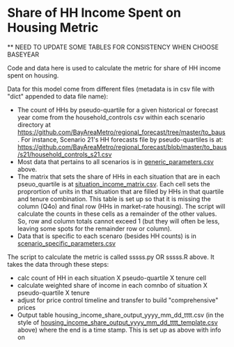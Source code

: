 # Share of HH Income Spent on Housing Metric

** NEED TO UPDATE SOME TABLES FOR CONSISTENCY WHEN CHOOSE BASEYEAR

Code and data here is used to calculate the metric for share of HH income spent on housing.

Data for this model come from different files (metadata is in csv file with "dict" appended to data file name):
* The count of HHs by pseudo-quartile for a given historical or forecast year come from the household_controls csv within each scenario directory at https://github.com/BayAreaMetro/regional_forecast/tree/master/to_baus. For instance, Scenario 21's HH forecasts file by pseudo-quartiles is at: https://github.com/BayAreaMetro/regional_forecast/blob/master/to_baus/s21/household_controls_s21.csv 
* Most data that pertains to all scenarios is in [generic_parameters.csv](https://github.com/BayAreaMetro/regional_forecast/blob/master/housing_income_share_metric/generic_parameters.csv) above.
* The matrix that sets the share of HHs in each situation that are in each pseuo_quartile is at [situation_income_matrix.csv](https://github.com/BayAreaMetro/regional_forecast/blob/master/housing_income_share_metric/situation_income_matrix.csv). Each cell sets the proprortion of units in that situation that are filled by HHs in that quartile and tenure combination.  This table is set up so that it is missing the column (Q4o) and final row (HHs in market-rate housing). The script will calculate the counts in these cells as a remainder of the other values. So, row and column totals cannot exceed 1 (but they will often be less, leaving some spots for the remainder row or column).
* Data that is specific to each scenaro (besides HH counts) is in [scenario_specific_parameters.csv](https://github.com/BayAreaMetro/regional_forecast/blob/master/housing_income_share_metric/scenario_specific_parameters.csv)

The script to calculate the metric is called sssss.py OR sssss.R above. It takes the data through these steps:
* calc count of HH in each situation X pseudo-quartile X tenure cell
* calculate weighted share of income in each comnbo of situation X pseudo-quartile X tenure
* adjust for price control timeline and transfer to build "comprehensive" prices
* Output table housing_income_share_output_yyyy_mm_dd_tttt.csv (in the style of [housing_income_share_output_yyyy_mm_dd_tttt_template.csv](https://github.com/BayAreaMetro/regional_forecast/blob/master/housing_income_share_metric/housing_income_share_output_2020_05_15_1141_tempate.csv) above) where the end is a time stamp. This is set up as above with info on

